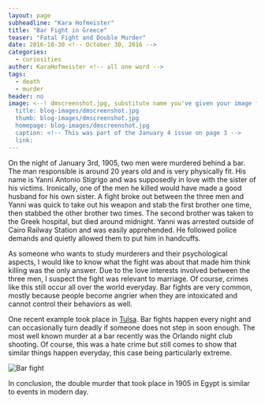 ```yaml
---
layout: page
subheadline: "Kara Hofmeister"
title: "Bar Fight in Greece"
teaser: "Fatal Fight and Double Murder"
date: 2016-10-30 <!-- October 30, 2016 -->
categories:
  - curiosities
author: KaraHofmeister <!-- all one word -->
tags:
  - death
  - murder
header: no
image: <--! dmscreenshot.jpg, substitute name you've given your image file -->
  title: blog-images/dmscreenshot.jpg
  thumb: blog-images/dmscreenshot.jpg
  homepage: blog-images/dmscreenshot.jpg
  caption: <!-- This was part of the January 4 issue on page 3 -->
  link:
---
```

On the night of January 3rd, 1905, two men were murdered behind a bar.
The man responsible is around 20 years old and is very physically fit.
His name is Yanni Antonio Stigrigo and was supposedly in love with the
sister of his victims. Ironically, one of the men he killed would have
made a good husband for his own sister. A fight broke out between the
three men and Yanni was quick to take out his weapon and stab the first brother one time, then stabbed the other brother two times. The second brother was taken to the Greek hospital, but died around midnight. Yanni was arrested outside of Cairo Railway Station and was easily apprehended. He followed police demands and quietly allowed them to put him in handcuffs.

As someone who wants to study murderers and their psychological aspects, I would like to know what the fight was about that made him think killing was the only answer. Due to the love interests involved between the three men, I suspect the fight was relevant to marriage. Of course, crimes like this still occur all over the world everyday. Bar fights are very common, mostly because people become angrier when they are intoxicated and cannot control their behaviors as well.

One recent example took place in [Tulsa](http://www.kjrh.com/news/local-news/police-are-investigating-double-homicide-in-n-tulsa). Bar fights happen every night and can occasionally turn deadly if someone does not step in soon enough. The most well known murder at a bar recently was the Orlando night club shooting. Of course, this was a hate crime but still comes to show that similar things happen everyday, this case being particularly extreme.

![Bar fight](https://github.com/dig-eg-gaz/dig-eg-gaz.github.io/blob/master/images/blog-images/barfight.jpg?raw=true)

In conclusion, the double murder that took place in 1905 in Egypt is similar to events in modern day.
